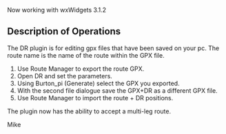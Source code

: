 Now working with wxWidgets 3.1.2

Description of Operations
---------------------------
The DR plugin is for editing gpx files that have been saved on your pc. 
The route name is the name of the route within the GPX file.

1. Use Route Manager to export the route GPX.
2. Open DR and set the parameters.
3. Using Burton_pi (Generate) select the GPX you exported.
4. With the second file dialogue save the GPX+DR as a different GPX file.
5. Use Route Manager to import the route + DR positions.

The plugin now has the ability to accept a multi-leg route.

Mike 
